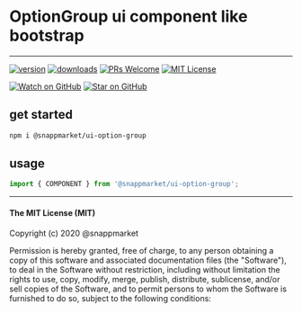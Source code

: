 # OptionGroup ui component like bootstrap
----

[![version](https://img.shields.io/npm/v/@snappmarket/ui-option-group.svg?style=flat-square)](https://www.npmjs.com/package/@snappmarket/ui-option-group)
[![downloads](https://img.shields.io/npm/dm/@snappmarket/ui-option-group.svg?style=flat-square)](http://www.npmtrends.com/@snappmarket/ui-option-group)
[![PRs Welcome](https://img.shields.io/badge/PRs-welcome-brightgreen.svg?style=flat-square)](http://makeapullrequest.com)
[![MIT License](https://img.shields.io/npm/l/@snappmarket/ui-option-group.svg?style=flat-square)](https://github.com/snappmarket/react-hooks/tree/master/packages/useDidUpdateEffect/blob/master/LICENSE.md)

[![Watch on GitHub](https://img.shields.io/github/watchers/snappmarket/react-hooks.svg?style=social)](https://github.com/snappmarket/react-hooks/watchers)
[![Star on GitHub](https://img.shields.io/github/stars/snappmarket/react-hooks.svg?style=social)](https://github.com/snappmarket/react-hooks/stargazers)

## get started
```bash 
npm i @snappmarket/ui-option-group
```


## usage
```javascript
import { COMPONENT } from '@snappmarket/ui-option-group';
```


---
#### The MIT License (MIT)

Copyright (c) 2020 @snappmarket

Permission is hereby granted, free of charge, to any person obtaining a copy
of this software and associated documentation files (the "Software"), to deal
in the Software without restriction, including without limitation the rights
to use, copy, modify, merge, publish, distribute, sublicense, and/or sell
copies of the Software, and to permit persons to whom the Software is
furnished to do so, subject to the following conditions:

